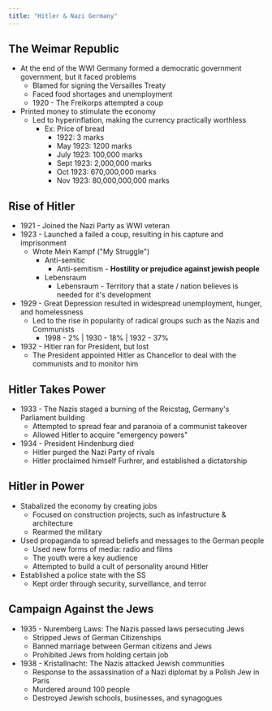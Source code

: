```yaml
---
title: "Hitler & Nazi Germany"
---
```

## The Weimar Republic

- At the end of the WWI Germany formed a democratic government government, but it faced problems
	- Blamed for signing the Versailles Treaty
	- Faced food shortages and unemployment
	- 1920 - The Freikorps attempted a coup
- Printed money to stimulate the economy
	- Led to hyperinflation, making the currency practically worthless
		- Ex: Price of bread
			- 1922: 3 marks
			- May 1923: 1200 marks
			- July 1923: 100,000 marks
			- Sept 1923: 2,000,000 marks
			- Oct 1923: 670,000,000 marks
			- Nov 1923: 80,000,000,000 marks

## Rise of Hitler

- 1921 - Joined the Nazi Party as WWI veteran
- 1923 - Launched a failed a coup, resulting in his capture and imprisonment
	- Wrote Mein Kampf ("My Struggle")
		- Anti-semitic
			- Anti-semitism - **Hostility or prejudice against jewish people**
		- Lebensraum
			- Lebensraum - Territory that a state / nation believes is needed for it's development
- 1929 - Great Depression resulted in widespread unemployment, hunger, and homelessness
	- Led to the rise in popularity of radical groups such as the Nazis and Communists
		- 1998 - 2% | 1930 - 18% | 1932 - 37%
- 1932 - Hitler ran for President, but lost
	- The President appointed Hitler as Chancellor to deal with the communists and to monitor him

## Hitler Takes Power

- 1933 - The Nazis staged a burning of the Reicstag, Germany's Parliament building
	- Attempted to spread fear and paranoia of a communist takeover
	- Allowed Hitler to acquire "emergency powers"
- 1934 - President Hindenburg died
	- Hitler purged the Nazi Party of rivals
	- Hitler proclaimed himself Furhrer, and established a dictatorship

## Hitler in Power

- Stabalized the economy by creating jobs
	- Focused on construction projects, such as infastructure & architecture
	- Rearmed the military
- Used propaganda to spread beliefs and messages to the German people
	- Used new forms of media: radio and films
	- The youth were a key audience
	- Attempted to build a cult of personality around Hitler
- Established a police state with the SS
	- Kept order through security, surveillance, and terror

## Campaign Against the Jews

- 1935 - Nuremberg Laws: The Nazis passed laws persecuting Jews
	- Stripped Jews of German Citizenships
	- Banned marriage between German citizens and Jews
	- Prohibited Jews from holding certain job
- 1938 - Kristallnacht: The Nazis attacked Jewish communities
	- Response to the assassination of a Nazi diplomat by a Polish Jew in Paris
	- Murdered around 100 people
	- Destroyed Jewish schools, businesses, and synagogues